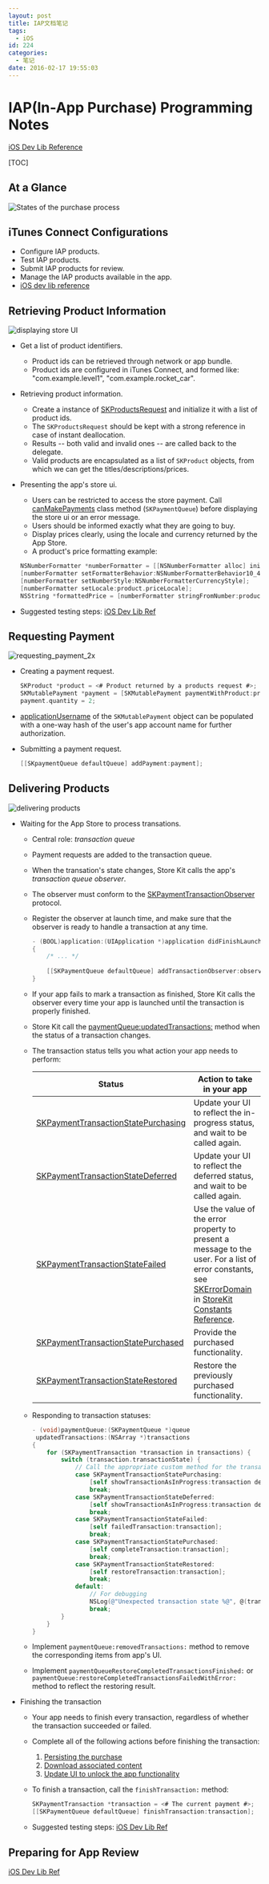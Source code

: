 ```yaml
---
layout: post
title: IAP文档笔记
tags:
  - iOS
id: 224
categories:
  - 笔记
date: 2016-02-17 19:55:03
---
```


# IAP(In-App Purchase) Programming Notes
[iOS Dev Lib Reference](
https://developer.apple.com/library/ios/documentation/NetworkingInternet/Conceptual/StoreKitGuide/Introduction.html)

[TOC]

## At a Glance
![States of the purchase process](/assets/images/2016/intro_2x.png)

<!-- more -->

## iTunes Connect Configurations
* Configure IAP products.
* Test IAP products.
* Submit IAP products for review.
* Manage the IAP products available in the app.
* [iOS dev lib reference](https://developer.apple.com/library/ios/documentation/LanguagesUtilities/Conceptual/iTunesConnectInAppPurchase_Guide/Chapters/Introduction.html)

## Retrieving Product Information
![displaying store UI](/assets/images/2016/retrieving_product_info_2x.png)

* Get a list of product identifiers.
    * Product ids can be retrieved through network or app bundle.
    * Product ids are configured in iTunes Connect, and formed like: "com.example.level1", "com.example.rocket_car".

* Retrieving product information.
    * Create a instance of [SKProductsRequest](https://developer.apple.com/library/ios/documentation/StoreKit/Reference/SKProductsRequest/index.html) and initialize it with a list of product ids.
    * The `SKProductsRequest` should be kept with a strong reference in case of instant deallocation.
    * Results -- both valid and invalid ones -- are called back to the delegate.
    * Valid products are encapsulated as a list of `SKProduct` objects, from which we can get the titles/descriptions/prices.

* Presenting the app's store ui.
    * Users can be restricted to access the store payment. Call [canMakePayments](https://developer.apple.com/library/ios/documentation/StoreKit/Reference/SKPaymentQueue_Class/index.html#//apple_ref/occ/clm/SKPaymentQueue/canMakePayments) class method (`SKPaymentQueue`) before displaying the store ui or an error message.
    * Users should be informed exactly what they are going to buy.
    * Display prices clearly, using the locale and currency returned by the App Store.
    * A product's price formatting example:
    
    ```objectivec
    NSNumberFormatter *numberFormatter = [[NSNumberFormatter alloc] init];
    [numberFormatter setFormatterBehavior:NSNumberFormatterBehavior10_4];
    [numberFormatter setNumberStyle:NSNumberFormatterCurrencyStyle];
    [numberFormatter setLocale:product.priceLocale];
    NSString *formattedPrice = [numberFormatter stringFromNumber:product.price];
    ```
* Suggested testing steps:
    [iOS Dev Lib Ref](https://developer.apple.com/library/ios/documentation/NetworkingInternet/Conceptual/StoreKitGuide/Chapters/ShowUI.html#//apple_ref/doc/uid/TP40008267-CH3-SW11)

## Requesting Payment
![requesting_payment_2x](/assets/images/2016/requesting_payment_2x.png)

* Creating a payment request.
    
    ```objectivec
    SKProduct *product = <# Product returned by a products request #>;
    SKMutablePayment *payment = [SKMutablePayment paymentWithProduct:product];
    payment.quantity = 2;
    ```

* [applicationUsername](https://developer.apple.com/library/ios/documentation/StoreKit/Reference/SKPaymentRequest_Class/index.html#//apple_ref/occ/instp/SKPayment/applicationUsername) of the `SKMutablePayment` object can be populated with a one-way hash of the user's app account name for further authorization.

* Submitting a payment request.
    
    ```objectivec
    [[SKpaymentQueue defaultQueue] addPayment:payment];
    ```

## Delivering Products
![delivering products](/assets/images/2016/delivering_products_2x.png)

* Waiting for the App Store to process transations.
    * Central role: *transaction queue*
    * Payment requests are added to the transaction queue.
    * When the transation's state changes, Store Kit calls the app's *transaction queue observer*.
    * The observer must conform to the [SKPaymentTransactionObserver](https://developer.apple.com/library/ios/documentation/StoreKit/Reference/SKPaymentTransactionObserver_Protocol/index.html) protocol.
    * Register the observer at launch time, and make sure that the observer is ready to handle a transaction at any time.
        
        ```objectivec
        - (BOOL)application:(UIApplication *)application didFinishLaunchingWithOptions:(NSDictionary *)launchOptions
        {
            /* ... */
            
            [[SKPaymentQueue defaultQueue] addTransactionObserver:observer];
        }
        ```
    * If your app fails to mark a transaction as finished, Store Kit calls the observer every time your app is launched until the transaction is properly finished.
    * Store Kit call the [paymentQueue:updatedTransactions:](https://developer.apple.com/library/ios/documentation/StoreKit/Reference/SKPaymentTransactionObserver_Protocol/index.html#//apple_ref/occ/intfm/SKPaymentTransactionObserver/paymentQueue:updatedTransactions:) method when the status of a transaction changes.
    * The transaction status tells you what action your app needs to perform:
        
        Status | Action to take in your app
        ------ | ------
        [SKPaymentTransactionStatePurchasing](https://developer.apple.com/library/ios/documentation/StoreKit/Reference/SKPaymentTransaction_Class/index.html#//apple_ref/c/econst/SKPaymentTransactionStatePurchasing) | Update your UI to reflect the in-progress status, and wait to be called again.
        [SKPaymentTransactionStateDeferred](https://developer.apple.com/library/ios/documentation/StoreKit/Reference/SKPaymentTransaction_Class/index.html#//apple_ref/c/econst/SKPaymentTransactionStateDeferred) | Update your UI to reflect the deferred status, and wait to be called again.
        [SKPaymentTransactionStateFailed](https://developer.apple.com/library/ios/documentation/StoreKit/Reference/SKPaymentTransaction_Class/index.html#//apple_ref/c/econst/SKPaymentTransactionStateFailed) | Use the value of the error property to present a message to the user. For a list of error constants, see [SKErrorDomain](https://developer.apple.com/library/ios/documentation/StoreKit/Reference/StoreKitTypes/index.html#//apple_ref/doc/constant_group/SKErrorDomain) in [StoreKit Constants Reference](https://developer.apple.com/library/ios/documentation/StoreKit/Reference/StoreKitTypes/index.html#//apple_ref/doc/uid/TP40008588).
        [SKPaymentTransactionStatePurchased](https://developer.apple.com/library/ios/documentation/StoreKit/Reference/SKPaymentTransaction_Class/index.html#//apple_ref/c/econst/SKPaymentTransactionStatePurchased) | Provide the purchased functionality.
        [SKPaymentTransactionStateRestored](https://developer.apple.com/library/ios/documentation/StoreKit/Reference/SKPaymentTransaction_Class/index.html#//apple_ref/c/econst/SKPaymentTransactionStateRestored) | Restore the previously purchased functionality.
    
    * Responding to transaction statuses:
        
        ```objectivec
        - (void)paymentQueue:(SKPaymentQueue *)queue
         updatedTransactions:(NSArray *)transactions
        {
            for (SKPaymentTransaction *transaction in transactions) {
                switch (transaction.transactionState) {
                    // Call the appropriate custom method for the transaction state.
                    case SKPaymentTransactionStatePurchasing:
                        [self showTransactionAsInProgress:transaction deferred:NO];
                        break;
                    case SKPaymentTransactionStateDeferred:
                        [self showTransactionAsInProgress:transaction deferred:YES];
                        break;
                    case SKPaymentTransactionStateFailed:
                        [self failedTransaction:transaction];
                        break;
                    case SKPaymentTransactionStatePurchased:
                        [self completeTransaction:transaction];
                        break;
                    case SKPaymentTransactionStateRestored:
                        [self restoreTransaction:transaction];
                        break;
                    default:
                        // For debugging
                        NSLog(@"Unexpected transaction state %@", @(transaction.transactionState));
                        break;
                }
            }
        }
        ```
    * Implement `paymentQueue:removedTransactions:` method to remove the corresponding items from app's UI.
    * Implement `paymentQueueRestoreCompletedTransactionsFinished:` or `paymentQueue:restoreCompletedTransactionsFailedWithError:` method to reflect the restoring result.

* Finishing the transaction
    * Your app needs to finish every transaction, regardless of whether the transaction succeeded or failed.
    * Complete all of the following actions before finishing the transaction:
        1. [Persisting the purchase](https://developer.apple.com/library/ios/documentation/NetworkingInternet/Conceptual/StoreKitGuide/Chapters/DeliverProduct.html#//apple_ref/doc/uid/TP40008267-CH5-SW5)
        2. [Download associated content](https://developer.apple.com/library/ios/documentation/NetworkingInternet/Conceptual/StoreKitGuide/Chapters/DeliverProduct.html#//apple_ref/doc/uid/TP40008267-CH5-SW9)
        3. [Update UI to unlock the app functionality](https://developer.apple.com/library/ios/documentation/NetworkingInternet/Conceptual/StoreKitGuide/Chapters/DeliverProduct.html#//apple_ref/doc/uid/TP40008267-CH5-SW20)
    * To finish a transaction, call the `finishTransaction:` method:
        
        ```objectivec
        SKPaymentTransaction *transaction = <# The current payment #>;
        [[SKPaymentQueue defaultQueue] finishTransaction:transaction];
        ```
    * Suggested testing steps:
        [iOS Dev Lib Ref](https://developer.apple.com/library/ios/documentation/NetworkingInternet/Conceptual/StoreKitGuide/Chapters/DeliverProduct.html#//apple_ref/doc/uid/TP40008267-CH5-SW12)
                
## Preparing for App Review
[iOS Dev Lib Ref](https://developer.apple.com/library/ios/documentation/NetworkingInternet/Conceptual/StoreKitGuide/Chapters/AppReview.html#//apple_ref/doc/uid/TP40008267-CH10-SW1)

